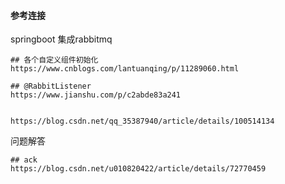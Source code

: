 

#### 参考连接

springboot 集成rabbitmq
```
## 各个自定义组件初始化
https://www.cnblogs.com/lantuanqing/p/11289060.html

## @RabbitListener
https://www.jianshu.com/p/c2abde83a241


https://blog.csdn.net/qq_35387940/article/details/100514134
```

问题解答
```
## ack
https://blog.csdn.net/u010820422/article/details/72770459
```















